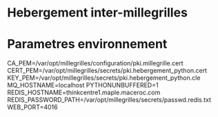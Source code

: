 # Hebergement inter-millegrilles

# Parametres environnement

CA_PEM=/var/opt/millegrilles/configuration/pki.millegrille.cert
CERT_PEM=/var/opt/millegrilles/secrets/pki.hebergement_python.cert
KEY_PEM=/var/opt/millegrilles/secrets/pki.hebergement_python.cle
MQ_HOSTNAME=localhost
PYTHONUNBUFFERED=1
REDIS_HOSTNAME=thinkcentre1.maple.maceroc.com
REDIS_PASSWORD_PATH=/var/opt/millegrilles/secrets/passwd.redis.txt
WEB_PORT=4016
